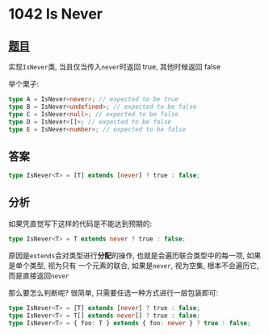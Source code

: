 # 1042 Is Never

## [题目](https://github.com/type-challenges/type-challenges/blob/master/questions/1042-medium-isnever/README.md)

实现`IsNever`类, 当且仅当传入`never`时返回 true, 其他时候返回 false

举个栗子:

```ts
type A = IsNever<never>; // expected to be true
type B = IsNever<undefined>; // expected to be false
type C = IsNever<null>; // expected to be false
type D = IsNever<[]>; // expected to be false
type E = IsNever<number>; // expected to be false
```

## 答案

```ts
type IsNever<T> = [T] extends [never] ? true : false;
```

## 分析

如果凭直觉写下这样的代码是不能达到预期的:

```ts
type IsNever<T> = T extends never ? true : false;
```

原因是`extends`会对类型进行**分配**的操作, 也就是会遍历联合类型中的每一项, 如果是单个类型, 视为只有
一个元素的联合, 如果是`never`, 视为空集, 根本不会遍历它, 而是直接返回`never`

那么要怎么判断呢? 很简单, 只需要任选一种方式进行一层包装即可:

```ts
type IsNever<T> = [T] extends [never] ? true : false;
type IsNever<T> = T[] extends never[] ? true : false;
type IsNever<T> = { foo: T } extends { foo: never } ? true : false;
```
